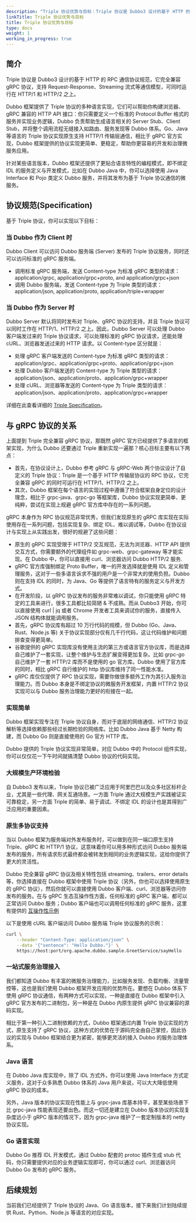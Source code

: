 ```yaml
---
description: "Triple 协议优势与目标：Triple 协议是 Dubbo3 设计的基于 HTTP 的 RPC 通信协议规范，它完全兼容 gRPC 协议并可同时运行在 HTTP/1 和 HTTP/2 之上。"
linkTitle: Triple 协议优势与目标
title: Triple 协议优势与目标
type: docs
weight: 1
working_in_progress: true
---
```


## 简介
Triple 协议是 Dubbo3 设计的基于 HTTP 的 RPC 通信协议规范，它完全兼容 gRPC 协议，支持 Request-Response、Streaming 流式等通信模型，可同时运行在 HTTP/1 和 HTTP/2 之上。

Dubbo 框架提供了 Triple 协议的多种语言实现，它们可以帮助你构建浏览器、gRPC 兼容的 HTTP API 接口：你只需要定义一个标准的 Protocol Buffer 格式的服务并实现业务逻辑，Dubbo 负责帮助生成语言相关的 Server Stub、Client Stub，并将整个调用流程无缝接入如路由、服务发现等 Dubbo 体系。Go、Java 等语言的 Triple 协议实现原生支持 HTTP/1 传输层通信，相比于 gRPC 官方实现，Dubbo 框架提供的协议实现更简单、更稳定，帮助你更容易的开发和治理微服务应用。

针对某些语言版本，Dubbo 框架还提供了更贴合语言特性的编程模式，即不绑定 IDL 的服务定义与开发模式，比如在 Dubbo Java 中，你可以选择使用 Java Interface 和 Pojo 类定义 Dubbo 服务，并将其发布为基于 Triple 协议通信的微服务。

## 协议规范(Specification)
基于 Triple 协议，你可以实现以下目标：

### 当 Dubbo 作为 Client 时
Dubbo Client 可以访问 Dubbo 服务端 (Server) 发布的 Triple 协议服务，同时还可以访问标准的 gRPC 服务端。
* 调用标准 gRPC 服务端，发送 Content-type 为标准 gRPC 类型的请求：application/grpc, application/grpc+proto, and application/grpc+json
* 调用 Dubbo 服务端，发送 Content-type 为 Triple 类型的请求：application/json, application/proto, application/triple+wrapper

### 当 Dubbo 作为 Server 时
Dubbo Server 默认将同时发布对 Triple、gRPC 协议的支持，并且 Triple 协议可以同时工作在 HTTP/1、HTTP/2 之上。因此，Dubbo Server 可以处理 Dubbo 客户端发过来的 Triple 协议请求，可以处理标准的 gRPC 协议请求，还能处理 cURL、浏览器发送过来的 HTTP 请求。以 Content-type 区分就是：
* 处理 gRPC 客户端发送的 Content-type 为标准 gRPC 类型的请求：application/grpc、application/grpc+proto、application/grpc+json
* 处理 Dubbo 客户端发送的 Content-type 为 Triple 类型的请求：application/json、application/proto、application/grpc+wrapper
* 处理 cURL、浏览器等发送的 Content-type 为 Triple 类型的请求：application/json、application/proto、application/grpc+wrapper

详细在此查看详细的 [Triple Specification](../triple-spec)。

## 与 gRPC 协议的关系
上面提到 Triple 完全兼容 gRPC 协议，那既然 gRPC 官方已经提供了多语言的框架实现，为什么 Dubbo 还要通过 Triple 重新实现一遍那？核心目标主要有以下两点：

* 首先，在协议设计上，Dubbo 参考 gRPC 与 gRPC-Web 两个协议设计了自定义的 Triple 协议：Triple 是一个基于 HTTP 传输层协议的 RPC 协议，它完全兼容 gRPC 的同时可运行在 HTTP/1、HTTP/2 之上。
* 其次，Dubbo 框架在每个语言的实现过程中遵循了符合框架自身定位的设计理念，相比于 grpc-java、grpc-go 等框架库，Dubbo 协议实现更简单、更纯粹，尝试在实现上规避 gRPC 官方库中存在的一系列问题。

gRPC 本身作为 RPC 协议规范非常优秀，但我们发现原生的 gRPC 库实现在实际使用存在一系列问题，包括实现复杂、绑定 IDL、难以调试等，Dubbo 在协议设计与实现上从实践出发，很好的规避了这些问题：

* 原生的 gRPC 实现受限于 HTTP/2 交互规范，无法为浏览器、HTTP API 提供交互方式，你需要额外的代理组件如 grpc-web、grpc-gateway 等才能实现。在 Dubbo 中，你可以直接用 curl、浏览器访问 Dubbo HTTP/2 服务.
* gRPC 官方库强制绑定 Proto Buffer，唯一的开发选择就是使用 IDL 定义和管理服务，这对于一些多语言诉求不强的用户是一个非常大的使用负担。Dubbo 则在支持 IDL 的同时，为 Java、Go 等提供了语言特有的服务定义与开发方式。
* 在开发阶段，以 gRPC 协议发布的服务非常难以调试，你只能使用 gRPC 特定的工具来进行，很多工具都比较简陋 & 不成熟。而从 Dubbo3 开始，你可以直接使用 curl | jq 或者 Chrome 开发者工具来调试你的服务，直接传入 JSON 结构体就能调用服务。
* 首先，gRPC 协议库有超过 10 万行代码的规模，但 Dubbo (Go、Java、Rust、Node.js 等) 关于协议实现部分仅有几千行代码，这让代码维护和问题排查变得更简单。
* 谷歌提供的 gRPC 实现库没有使用主流的第三方或语言官方协议库，而是选择自己维护了一套实现，让整个维护与生态扩展变得更加复杂。比如 grpc-go 自己维护了一套 HTTP/2 库而不是使用的 go 官方库。Dubbo 使用了官方库的同时，相比 gRPC 自行维护的 http 协议库维持了同一性能水准。
* gRPC 库仅仅提供了 RPC 协议实现，需要你做很多额外工作为其引入服务治理能力。而 Dubbo 本身是不绑定协议的微服务开发框架，内置 HTTP/2 协议实现可以与 Dubbo 服务治理能力更好的衔接在一起。

### 实现简单
Dubbo 框架实现专注在 Triple 协议自身，而对于底层的网络通信、HTTP/2 协议解析等选择依赖那些经过长期检验的网络库。比如 Dubbo Java 基于 Netty 构建，而 Dubbo Go 则是直接使用的 Go 官方 HTTP 库。

Dubbo 提供的 Triple 协议实现非常简单，对应 Dubbo 中的 Protocol 组件实现，你可以仅仅花一下午时间就搞清楚 Dubbo 协议的代码实现。

### 大规模生产环境检验
自 Dubbo3 发布以来，Triple 协议已被广泛应用于阿里巴巴以及众多社区标杆企业，尤其是一些代理、网关互通场景。一方面 Triple 通过大规模生产实践被证实可靠稳定，另一方面 Triple 的简单、易于调试、不绑定 IDL 的设计也是其得到广泛应用的重要因素。

### 原生多协议支持
当以 Dubbo 框架为服务端对外发布服务时，可以做到在同一端口原生支持 Triple、gRPC 和 HTTP/1 协议，这意味着你可以用多种形式访问 Dubbo 服务端发布的服务，所有请求形式最终都会被转发到相同的业务逻辑实现，这给你提供了更大的灵活性。

Dubbo 完全兼容 gRPC 协议及相关特性包括 streaming、trailers、error details 等，你选择直接在 Dubbo 框架中使用 Triple 协议（另外，你也可以选择使用原生的 gRPC 协议），然后你就可以直接使用 Dubbo 客户端、curl、浏览器等访问你发布的服务。在与 gRPC 生态互操作性方面，任何标准的 gRPC 客户端，都可以正常访问 Dubbo 服务；Dubbo 客户端也可以调用任何标准的 gRPC 服务，这里有提供的 [互操作性示例](https://github.com/apache/dubbo-samples/tree/master/3-extensions/protocol/dubbo-samples-triple/src/main/java/org/apache/dubbo/sample/tri/interop)

以下是使用 cURL 客户端访问 Dubbo 服务端 Triple 协议服务的示例：

```sh
curl \
    --header "Content-Type: application/json" \
    --data '{"sentence": "Hello Dubbo."}' \
    https://host:port/org.apache.dubbo.sample.GreetService/sayHello
```

### 一站式服务治理接入
我们都知道 Dubbo 有丰富的微服务治理能力，比如服务发现、负载均衡、流量管控等，这也是我们使用 Dubbo 框架开发应用的优势所在。要想在 Dubbo 体系下使用 gRPC 协议通信，有两种方式可以实现，一种是直接在 Dubbo 框架中引入 gRPC 官方发布的二进制包，另一种是在 Dubbo 内原生提供 gRPC 协议兼容的源码实现。

相比于第一种引入二进制依赖的方式，Dubbo 框架通过内置 Triple 协议实现的方式，原生支持了 gRPC 协议，这种方式的优势在于源码完全由自己掌控，因此协议的实现与 Dubbo 框架结合更为紧密，能够更灵活的接入 Dubbo 的服务治理体系。

### Java 语言
在 Dubbo Java 库实现中，除了 IDL 方式外，你可以使用 Java Interface 方式定义服务，这对于众多熟悉 Dubbo 体系的 Java 用户来说，可以大大降低使用 gRPC 协议的成本。

另外，Java 版本的协议实现在性能上与 grpc-java 库基本持平，甚至某些场景下比 grpc-java 性能表现还要出色。而这一切还是建立在 Dubbo 版本协议的实现复杂度远小于 gRPC 版本的情况下，因为 grpc-java 维护了一套定制版本的 netty 协议实现。

### Go 语言实现
Dubbo Go 推荐 IDL 开发模式，通过 Dubbo 配套的 protoc 插件生成 stub 代码，你只需要提供对应的业务逻辑实现即可，你可以通过 curl、浏览器访问 Dubbo Go 发布的 gRPC 服务。

## 后续规划
当前我们已经提供了 Triple 协议的 Java、Go 语言版本，接下来我们计划陆续提供 Rust、Python、Node.js 等语言的对应实现。


